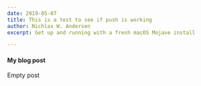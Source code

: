 ```yaml
---
date: 2019-05-07
title: This is a test to see if push is working
author: Nichlas W. Andersen
excerpt: Get up and running with a fresh macOS Mojave install

---
```

#### My blog post

Empty post